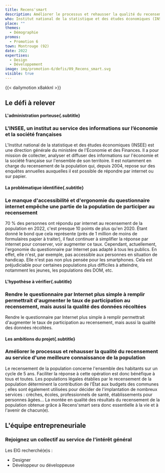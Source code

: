 ```yaml
---
title: Recens'smart
description: Améliorer le processus et rehausser la qualité du recensement au service d'une meilleure connaissance de la population 
who: Institut national de la statistique et des études économiques (INSEE)
place: ""
themes:
  - Démographie
promos:
  - Promotion 6
town: Montrouge (92)
date: 2022
expertises:
  - Design
  - Développement
image: img/promotion-6/defis/09_Recens_smart.svg
visible: true
---
```


{{< dailymotion x8akknl >}}

## Le défi à relever

#### L'administration porteuse{.subtitle}
### L'INSEE, un institut au service des informations sur l’économie et la société françaises
L'Institut national de la statistique et des études économiques (INSEE) est une direction générale du ministère de l'Économie et des Finances. Il a pour mission de collecter, analyser et diffuser des informations sur l'économie et la société française sur l'ensemble de son territoire.
Il est notamment en charge du recensement de la population qui, depuis 2004, repose sur des enquêtes annuelles auxquelles il est possible de répondre par internet ou sur papier.

#### La problématique identifiée{.subtitle}
### Le manque d'accessibilité et d'ergonomie du questionnaire internet empêche une partie de la population de participer au recensement
70 % des personnes ont répondu par internet au recensement de la population en 2022, c'est presque 10 points de plus qu'en 2020. Étant donné le bond que cela représente (près de 1 million de moins de formulaires papier à traiter), il faut continuer à simplifier la réponse par internet pour conserver, voir augmenter ce taux.
Cependant, actuellement, l'ergonomie du questionnaire par Internet pas adapté à tous les publics. En effet, elle n'est, par exemple, pas accessible aux personnes en situation de handicap. Elle n'est pas non plus pensée pour les smartphones. Cela est préjudiciable pour certaines populations plus difficiles à atteindre, notamment les jeunes, les populations des DOM, etc.

#### L'hypothèse à vérifier{.subtitle}
### Rendre le questionnaire par Internet plus simple à remplir permettrait d'augmenter le taux de participation au recensement, mais aussi la qualité des données récoltées
Rendre le questionnaire par Internet plus simple à remplir permettrait d'augmenter le taux de participation au recensement, mais aussi la qualité des données récoltées. 

#### Les ambitions du projet{.subtitle}
### Améliorer le processus et rehausser la qualité du recensement au service d'une meilleure connaissance de la population
Le recensement de la population concerne l'ensemble des habitants sur un cycle de 5 ans. Faciliter la réponse à cette opération est donc bénéfique à tous et toutes. Les populations légales établies par le recensement de la population déterminent la contribution de l’État aux budgets des communes ; elles sont également utilisées pour décider de l'implantation de nombreux services : crèches, écoles, professionnels de santé, établissements pour personnes âgées... La montée en qualité des résultats du recensement de la population obtenue grâce à Recens'smart sera donc essentielle à la vie et à l'avenir de chacun(e).

## L'équipe entrepreneuriale
### Rejoignez un collectif au service de l'intérêt général

Les EIG recherché(e)s :
* Designer
* Développeur ou développeuse